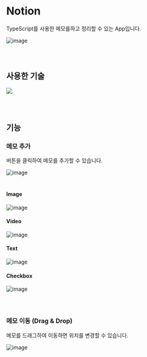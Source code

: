 ﻿# Notion
TypeScript를 사용한 메모를하고 정리할 수 있는 App입니다.   

![image](https://user-images.githubusercontent.com/45534877/204626410-d6e14dd5-9e7b-4a61-9397-e5ab6c240c38.png)   
　　　   
　　　   
## 사용한 기술　　　   
<img src="https://img.shields.io/badge/TypeScript-darkblue?style=for-the-badge" />　　　   
　　　   
　　　   
## 기능   
### 메모 추가
버튼을 클릭하여 메모를 추가할 수 있습니다.   

![image](https://user-images.githubusercontent.com/45534877/204629618-b4944961-9b41-4f77-b9f4-c95cdb56a6df.png)   
　　　   
#### Image   
![image](https://user-images.githubusercontent.com/45534877/204627054-7ff03ccf-e369-4631-b90e-557dfb079cc7.png)
#### Video   
![image](https://user-images.githubusercontent.com/45534877/204628536-955675f4-f9ab-45c6-88ee-db00c9c8bcfe.png)
#### Text   
![image](https://user-images.githubusercontent.com/45534877/204628993-ac7e5fb4-87e8-44d6-bde4-c22d54796cf1.png)
#### Checkbox   
![image](https://user-images.githubusercontent.com/45534877/204629093-b666dc64-0054-462f-96f1-ab7080f55e8a.png)   
　　　   
　　　   
### 메모 이동 (Drag & Drop)
메모를 드래그하여 이동하면 위치를 변경할 수 있습니다.   

![image](https://user-images.githubusercontent.com/45534877/204762611-c2172e26-3f02-4f0e-ae93-61518c0fda18.png)


